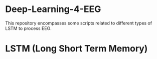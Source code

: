# Deep-Learning-4-EEG
This repository encompasses some scripts related to different types of LSTM to process EEG. 
# LSTM (Long Short Term Memory)
